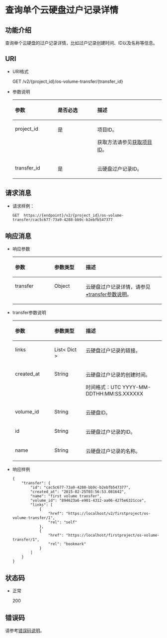 # 查询单个云硬盘过户记录详情<a name="zh-cn_topic_0093348351"></a>

## 功能介绍<a name="zh-cn_topic_0092902035_section44805042171914"></a>

查询单个云硬盘的过户记录详情，比如过户记录创建时间、ID以及名称等信息。

## URI<a name="zh-cn_topic_0092887872_section21748494171940"></a>

-   URI格式

    GET /v2/\{project\_id\}/os-volume-transfer/\{transfer\_id\}

-   参数说明

    <a name="table5162674110529"></a>
    <table><thead align="left"><tr id="row4741724810529"><th class="cellrowborder" valign="top" width="28.57%" id="mcps1.1.4.1.1"><p id="p1559190910529"><a name="p1559190910529"></a><a name="p1559190910529"></a>参数</p>
    </th>
    <th class="cellrowborder" valign="top" width="26.529999999999998%" id="mcps1.1.4.1.2"><p id="p5498513910529"><a name="p5498513910529"></a><a name="p5498513910529"></a>是否必选</p>
    </th>
    <th class="cellrowborder" valign="top" width="44.9%" id="mcps1.1.4.1.3"><p id="p2461124910529"><a name="p2461124910529"></a><a name="p2461124910529"></a>描述</p>
    </th>
    </tr>
    </thead>
    <tbody><tr id="row4735411910529"><td class="cellrowborder" valign="top" width="28.57%" headers="mcps1.1.4.1.1 "><p id="p1047843010529"><a name="p1047843010529"></a><a name="p1047843010529"></a>project_id</p>
    </td>
    <td class="cellrowborder" valign="top" width="26.529999999999998%" headers="mcps1.1.4.1.2 "><p id="p4344649310529"><a name="p4344649310529"></a><a name="p4344649310529"></a>是</p>
    </td>
    <td class="cellrowborder" valign="top" width="44.9%" headers="mcps1.1.4.1.3 "><p id="p2950506910529"><a name="p2950506910529"></a><a name="p2950506910529"></a>项目ID。</p>
    <p id="p55811451337"><a name="p55811451337"></a><a name="p55811451337"></a>获取方法请参见<a href="获取项目ID.md">获取项目ID</a>。</p>
    </td>
    </tr>
    <tr id="row22943135111210"><td class="cellrowborder" valign="top" width="28.57%" headers="mcps1.1.4.1.1 "><p id="p53024664151925"><a name="p53024664151925"></a><a name="p53024664151925"></a>transfer_id</p>
    </td>
    <td class="cellrowborder" valign="top" width="26.529999999999998%" headers="mcps1.1.4.1.2 "><p id="p30503151925"><a name="p30503151925"></a><a name="p30503151925"></a>是</p>
    </td>
    <td class="cellrowborder" valign="top" width="44.9%" headers="mcps1.1.4.1.3 "><p id="p2470771151925"><a name="p2470771151925"></a><a name="p2470771151925"></a>云硬盘过户记录ID。</p>
    </td>
    </tr>
    </tbody>
    </table>


## 请求消息<a name="zh-cn_topic_0092902035_section3832507172056"></a>

-   请求样例：

    ```
    GET  https://{endpoint}/v2/{project_id}/os-volume-transfer/cac5c677-73a9-4288-bb9c-b2ebfb547377
    ```


## 响应消息<a name="zh-cn_topic_0092902035_section23586530172122"></a>

-   响应参数

    <a name="table6510124331610"></a>
    <table><thead align="left"><tr id="row1751054317165"><th class="cellrowborder" valign="top" width="26.32%" id="mcps1.1.4.1.1"><p id="p851014331611"><a name="p851014331611"></a><a name="p851014331611"></a>参数</p>
    </th>
    <th class="cellrowborder" valign="top" width="21.05%" id="mcps1.1.4.1.2"><p id="p5510174319163"><a name="p5510174319163"></a><a name="p5510174319163"></a>参数类型</p>
    </th>
    <th class="cellrowborder" valign="top" width="52.629999999999995%" id="mcps1.1.4.1.3"><p id="p45101438167"><a name="p45101438167"></a><a name="p45101438167"></a>描述</p>
    </th>
    </tr>
    </thead>
    <tbody><tr id="row175101243141616"><td class="cellrowborder" valign="top" width="26.32%" headers="mcps1.1.4.1.1 "><p id="p5510743171617"><a name="p5510743171617"></a><a name="p5510743171617"></a>transfer</p>
    </td>
    <td class="cellrowborder" valign="top" width="21.05%" headers="mcps1.1.4.1.2 "><p id="p115101943131611"><a name="p115101943131611"></a><a name="p115101943131611"></a>Object</p>
    </td>
    <td class="cellrowborder" valign="top" width="52.629999999999995%" headers="mcps1.1.4.1.3 "><p id="p14510134319169"><a name="p14510134319169"></a><a name="p14510134319169"></a>云硬盘过户记录详情，请参见<a href="#li61468331112723">•transfer参数说明</a>。</p>
    </td>
    </tr>
    </tbody>
    </table>

-   <a name="li61468331112723"></a>transfer参数说明

    <a name="zh-cn_topic_0092902035_table6685576181553"></a>
    <table><thead align="left"><tr id="zh-cn_topic_0092902035_row1296752181553"><th class="cellrowborder" valign="top" width="26.32%" id="mcps1.1.4.1.1"><p id="zh-cn_topic_0092902035_p37928058181553"><a name="zh-cn_topic_0092902035_p37928058181553"></a><a name="zh-cn_topic_0092902035_p37928058181553"></a>参数</p>
    </th>
    <th class="cellrowborder" valign="top" width="21.05%" id="mcps1.1.4.1.2"><p id="zh-cn_topic_0092902035_p52273840181553"><a name="zh-cn_topic_0092902035_p52273840181553"></a><a name="zh-cn_topic_0092902035_p52273840181553"></a>参数类型</p>
    </th>
    <th class="cellrowborder" valign="top" width="52.629999999999995%" id="mcps1.1.4.1.3"><p id="zh-cn_topic_0092902035_p42375363181553"><a name="zh-cn_topic_0092902035_p42375363181553"></a><a name="zh-cn_topic_0092902035_p42375363181553"></a>描述</p>
    </th>
    </tr>
    </thead>
    <tbody><tr id="zh-cn_topic_0092902035_row12974480107"><td class="cellrowborder" valign="top" width="26.32%" headers="mcps1.1.4.1.1 "><p id="zh-cn_topic_0092902035_p1097410819109"><a name="zh-cn_topic_0092902035_p1097410819109"></a><a name="zh-cn_topic_0092902035_p1097410819109"></a>links</p>
    </td>
    <td class="cellrowborder" valign="top" width="21.05%" headers="mcps1.1.4.1.2 "><p id="zh-cn_topic_0092902035_p797448121011"><a name="zh-cn_topic_0092902035_p797448121011"></a><a name="zh-cn_topic_0092902035_p797448121011"></a>List&lt; Dict &gt;</p>
    </td>
    <td class="cellrowborder" valign="top" width="52.629999999999995%" headers="mcps1.1.4.1.3 "><p id="zh-cn_topic_0092902035_p17974484101"><a name="zh-cn_topic_0092902035_p17974484101"></a><a name="zh-cn_topic_0092902035_p17974484101"></a>云硬盘过户记录的链接。</p>
    </td>
    </tr>
    <tr id="zh-cn_topic_0092902035_row862121220101"><td class="cellrowborder" valign="top" width="26.32%" headers="mcps1.1.4.1.1 "><p id="zh-cn_topic_0092902035_p1762112141010"><a name="zh-cn_topic_0092902035_p1762112141010"></a><a name="zh-cn_topic_0092902035_p1762112141010"></a>created_at</p>
    </td>
    <td class="cellrowborder" valign="top" width="21.05%" headers="mcps1.1.4.1.2 "><p id="zh-cn_topic_0092902035_p4623123109"><a name="zh-cn_topic_0092902035_p4623123109"></a><a name="zh-cn_topic_0092902035_p4623123109"></a>String</p>
    </td>
    <td class="cellrowborder" valign="top" width="52.629999999999995%" headers="mcps1.1.4.1.3 "><p id="zh-cn_topic_0092902035_p186221213104"><a name="zh-cn_topic_0092902035_p186221213104"></a><a name="zh-cn_topic_0092902035_p186221213104"></a>云硬盘过户记录的创建时间。</p>
    <p id="p8210113613819"><a name="p8210113613819"></a><a name="p8210113613819"></a><span id="text164869573817"><a name="text164869573817"></a><a name="text164869573817"></a>时间格式：UTC YYYY-MM-DDTHH:MM:SS.XXXXXX</span></p>
    </td>
    </tr>
    <tr id="zh-cn_topic_0092902035_row569771417102"><td class="cellrowborder" valign="top" width="26.32%" headers="mcps1.1.4.1.1 "><p id="zh-cn_topic_0092902035_p369761461010"><a name="zh-cn_topic_0092902035_p369761461010"></a><a name="zh-cn_topic_0092902035_p369761461010"></a>volume_id</p>
    </td>
    <td class="cellrowborder" valign="top" width="21.05%" headers="mcps1.1.4.1.2 "><p id="zh-cn_topic_0092902035_p769712143104"><a name="zh-cn_topic_0092902035_p769712143104"></a><a name="zh-cn_topic_0092902035_p769712143104"></a>String</p>
    </td>
    <td class="cellrowborder" valign="top" width="52.629999999999995%" headers="mcps1.1.4.1.3 "><p id="zh-cn_topic_0092902035_p56979145107"><a name="zh-cn_topic_0092902035_p56979145107"></a><a name="zh-cn_topic_0092902035_p56979145107"></a>云硬盘ID。</p>
    </td>
    </tr>
    <tr id="zh-cn_topic_0092902035_row2457217151019"><td class="cellrowborder" valign="top" width="26.32%" headers="mcps1.1.4.1.1 "><p id="zh-cn_topic_0092902035_p94571174106"><a name="zh-cn_topic_0092902035_p94571174106"></a><a name="zh-cn_topic_0092902035_p94571174106"></a>id</p>
    </td>
    <td class="cellrowborder" valign="top" width="21.05%" headers="mcps1.1.4.1.2 "><p id="zh-cn_topic_0092902035_p174577172105"><a name="zh-cn_topic_0092902035_p174577172105"></a><a name="zh-cn_topic_0092902035_p174577172105"></a>String</p>
    </td>
    <td class="cellrowborder" valign="top" width="52.629999999999995%" headers="mcps1.1.4.1.3 "><p id="zh-cn_topic_0092902035_p18457171718107"><a name="zh-cn_topic_0092902035_p18457171718107"></a><a name="zh-cn_topic_0092902035_p18457171718107"></a>云硬盘过户记录的ID。</p>
    </td>
    </tr>
    <tr id="zh-cn_topic_0092902035_row527752431012"><td class="cellrowborder" valign="top" width="26.32%" headers="mcps1.1.4.1.1 "><p id="zh-cn_topic_0092902035_p10277112415105"><a name="zh-cn_topic_0092902035_p10277112415105"></a><a name="zh-cn_topic_0092902035_p10277112415105"></a>name</p>
    </td>
    <td class="cellrowborder" valign="top" width="21.05%" headers="mcps1.1.4.1.2 "><p id="zh-cn_topic_0092902035_p4277132441017"><a name="zh-cn_topic_0092902035_p4277132441017"></a><a name="zh-cn_topic_0092902035_p4277132441017"></a>String</p>
    </td>
    <td class="cellrowborder" valign="top" width="52.629999999999995%" headers="mcps1.1.4.1.3 "><p id="zh-cn_topic_0092902035_p827720241108"><a name="zh-cn_topic_0092902035_p827720241108"></a><a name="zh-cn_topic_0092902035_p827720241108"></a>云硬盘过户记录的名称。</p>
    </td>
    </tr>
    </tbody>
    </table>

-   响应样例

    ```
    {
        "transfer": {
            "id": "cac5c677-73a9-4288-bb9c-b2ebfb547377", 
            "created_at": "2015-02-25T03:56:53.081642", 
            "name": "first volume transfer", 
            "volume_id": "894623a6-e901-4312-aa06-4275e6321cce", 
            "links": [
                {
                    "href": "https://localhost/v2/firstproject/os-volume-transfer/1", 
                    "rel": "self"
                }, 
                {
                    "href": "https://localhost/firstproject/os-volume-transfer/1", 
                    "rel": "bookmark"
                }
            ]
        }
    }
    ```


## 状态码<a name="zh-cn_topic_0092887872_section10353980172239"></a>

-   正常

    200


## 错误码<a name="section431317151242"></a>

请参考[错误码说明](错误码说明.md)。

